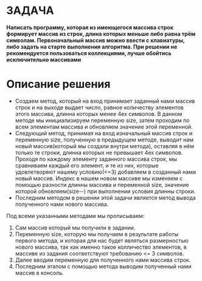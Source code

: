 # ЗАДАЧА

**Написать программу, которая из имеющегося массива строк формирует массив из строк, длина которых меньше либо равна трём символам. Первоначальный массив можно ввести с клавиатуры, либо задать на старте выполнения алгоритма. При решении не рекомендуется пользоваться коллекциями, лучше обойтись исключительно массивами**

# Описание решения

* Создаем метод, который на вход принимает заданный нами массив строк и на выходе выдает число, равное количеству элементов этого массива, длинна которых менее 4ех символов.
В данном методе мы инициализируем переменную size, затем проходим по всем элементам массива и обновляем значение этой переменной.
* Следующий метод, принимая на вход изначальный массив строк и переменную size, полученную в предыдущем методе, выводит нам новый массив(который мы создали внутри метода), оставляя в нём только те строки, длинна которых не превышает 4ех символов.
Проходя по каждому элементу заданного массива строк, мы сравниваем каждый его элемент, и те из них, которые удовлетворяют нашему условию(<=3) добавляем в созданный нами новый массив. Индекс в нашем новом массиве мы изменяем с помощью разности длинны массива и переменной size, значение которой обновляем(size--) при выполнении условия длинны строки.
* Последним методом в решении этой задачи является метод вывода полученного нами нового массива.

Под всеми указанными методами мы прописываем:
1. Сам массив который мы получили в задании.
2. Переменную size, которую мы получаем в результате работы первого метода, и которая для нас будет являться размерностью нового массива, так как именно такое колличество элементов, в массиве из задания соответствуют требованию <= 3 символов.
3. Далее вводим переменную для полученного нами массива строк.
4. Последним этапом с помощью метода выводим полученный нами массив в консоль.
